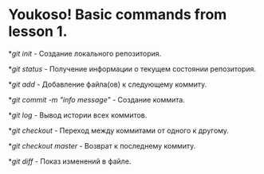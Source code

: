 # Youkoso! Basic commands from lesson 1.

**git init* - Создание локального репозитория.

**git status* - Получение информации о текущем состоянии репозитория.

**git add* - Добавление файла(ов) к следующему коммиту.

**git commit -m "info message"* - Создание коммита.

**git log* - Вывод истории всех коммитов.

**git checkout* - Переход между коммитами от одного к другому.

**git checkout master* - Возврат к последнему коммиту.

**git diff* - Показ изменений в файле.